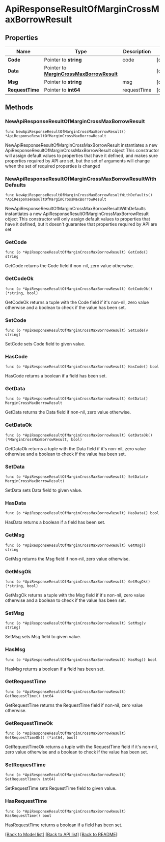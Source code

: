 # ApiResponseResultOfMarginCrossMaxBorrowResult

## Properties

Name | Type | Description | Notes
------------ | ------------- | ------------- | -------------
**Code** | Pointer to **string** | code | [optional] 
**Data** | Pointer to [**MarginCrossMaxBorrowResult**](MarginCrossMaxBorrowResult.md) |  | [optional] 
**Msg** | Pointer to **string** | msg | [optional] 
**RequestTime** | Pointer to **int64** | requestTime | [optional] 

## Methods

### NewApiResponseResultOfMarginCrossMaxBorrowResult

`func NewApiResponseResultOfMarginCrossMaxBorrowResult() *ApiResponseResultOfMarginCrossMaxBorrowResult`

NewApiResponseResultOfMarginCrossMaxBorrowResult instantiates a new ApiResponseResultOfMarginCrossMaxBorrowResult object
This constructor will assign default values to properties that have it defined,
and makes sure properties required by API are set, but the set of arguments
will change when the set of required properties is changed

### NewApiResponseResultOfMarginCrossMaxBorrowResultWithDefaults

`func NewApiResponseResultOfMarginCrossMaxBorrowResultWithDefaults() *ApiResponseResultOfMarginCrossMaxBorrowResult`

NewApiResponseResultOfMarginCrossMaxBorrowResultWithDefaults instantiates a new ApiResponseResultOfMarginCrossMaxBorrowResult object
This constructor will only assign default values to properties that have it defined,
but it doesn't guarantee that properties required by API are set

### GetCode

`func (o *ApiResponseResultOfMarginCrossMaxBorrowResult) GetCode() string`

GetCode returns the Code field if non-nil, zero value otherwise.

### GetCodeOk

`func (o *ApiResponseResultOfMarginCrossMaxBorrowResult) GetCodeOk() (*string, bool)`

GetCodeOk returns a tuple with the Code field if it's non-nil, zero value otherwise
and a boolean to check if the value has been set.

### SetCode

`func (o *ApiResponseResultOfMarginCrossMaxBorrowResult) SetCode(v string)`

SetCode sets Code field to given value.

### HasCode

`func (o *ApiResponseResultOfMarginCrossMaxBorrowResult) HasCode() bool`

HasCode returns a boolean if a field has been set.

### GetData

`func (o *ApiResponseResultOfMarginCrossMaxBorrowResult) GetData() MarginCrossMaxBorrowResult`

GetData returns the Data field if non-nil, zero value otherwise.

### GetDataOk

`func (o *ApiResponseResultOfMarginCrossMaxBorrowResult) GetDataOk() (*MarginCrossMaxBorrowResult, bool)`

GetDataOk returns a tuple with the Data field if it's non-nil, zero value otherwise
and a boolean to check if the value has been set.

### SetData

`func (o *ApiResponseResultOfMarginCrossMaxBorrowResult) SetData(v MarginCrossMaxBorrowResult)`

SetData sets Data field to given value.

### HasData

`func (o *ApiResponseResultOfMarginCrossMaxBorrowResult) HasData() bool`

HasData returns a boolean if a field has been set.

### GetMsg

`func (o *ApiResponseResultOfMarginCrossMaxBorrowResult) GetMsg() string`

GetMsg returns the Msg field if non-nil, zero value otherwise.

### GetMsgOk

`func (o *ApiResponseResultOfMarginCrossMaxBorrowResult) GetMsgOk() (*string, bool)`

GetMsgOk returns a tuple with the Msg field if it's non-nil, zero value otherwise
and a boolean to check if the value has been set.

### SetMsg

`func (o *ApiResponseResultOfMarginCrossMaxBorrowResult) SetMsg(v string)`

SetMsg sets Msg field to given value.

### HasMsg

`func (o *ApiResponseResultOfMarginCrossMaxBorrowResult) HasMsg() bool`

HasMsg returns a boolean if a field has been set.

### GetRequestTime

`func (o *ApiResponseResultOfMarginCrossMaxBorrowResult) GetRequestTime() int64`

GetRequestTime returns the RequestTime field if non-nil, zero value otherwise.

### GetRequestTimeOk

`func (o *ApiResponseResultOfMarginCrossMaxBorrowResult) GetRequestTimeOk() (*int64, bool)`

GetRequestTimeOk returns a tuple with the RequestTime field if it's non-nil, zero value otherwise
and a boolean to check if the value has been set.

### SetRequestTime

`func (o *ApiResponseResultOfMarginCrossMaxBorrowResult) SetRequestTime(v int64)`

SetRequestTime sets RequestTime field to given value.

### HasRequestTime

`func (o *ApiResponseResultOfMarginCrossMaxBorrowResult) HasRequestTime() bool`

HasRequestTime returns a boolean if a field has been set.


[[Back to Model list]](../README.md#documentation-for-models) [[Back to API list]](../README.md#documentation-for-api-endpoints) [[Back to README]](../README.md)



